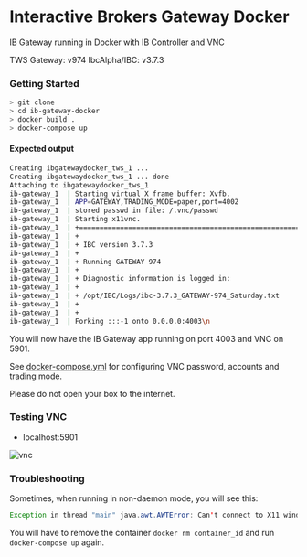 # Interactive Brokers Gateway Docker

IB Gateway running in Docker with IB Controller and VNC

TWS Gateway: v974
IbcAlpha/IBC: v3.7.3

### Getting Started

```bash
> git clone
> cd ib-gateway-docker
> docker build .
> docker-compose up
```

#### Expected output

```bash
Creating ibgatewaydocker_tws_1 ...
Creating ibgatewaydocker_tws_1 ... done
Attaching to ibgatewaydocker_tws_1
ib-gateway_1  | Starting virtual X frame buffer: Xvfb.
ib-gateway_1  | APP=GATEWAY,TRADING_MODE=paper,port=4002
ib-gateway_1  | stored passwd in file: /.vnc/passwd
ib-gateway_1  | Starting x11vnc.
ib-gateway_1  | +==============================================================================
ib-gateway_1  | +
ib-gateway_1  | + IBC version 3.7.3
ib-gateway_1  | +
ib-gateway_1  | + Running GATEWAY 974
ib-gateway_1  | +
ib-gateway_1  | + Diagnostic information is logged in:
ib-gateway_1  | +
ib-gateway_1  | + /opt/IBC/Logs/ibc-3.7.3_GATEWAY-974_Saturday.txt
ib-gateway_1  | +
ib-gateway_1  | +
ib-gateway_1  | Forking :::-1 onto 0.0.0.0:4003\n
```

You will now have the IB Gateway app running on port 4003 and VNC on 5901.

See [docker-compose.yml](docker-compose.yml) for configuring VNC password, accounts and trading mode.

Please do not open your box to the internet.

### Testing VNC

* localhost:5901

![vnc](docs/ib_gateway_vnc.jpg)

### Troubleshooting

Sometimes, when running in non-daemon mode, you will see this:

```java
Exception in thread "main" java.awt.AWTError: Can't connect to X11 window server using ':0' as the value of the DISPLAY variable.
```

You will have to remove the container `docker rm container_id` and run `docker-compose up` again.